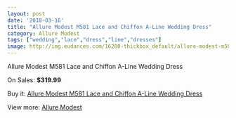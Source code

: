 ```yaml
---
layout: post
date: '2018-03-16'
title: "Allure Modest M581 Lace and Chiffon A-Line Wedding Dress"
category: Allure Modest
tags: ["wedding","lace","dress","line","dresses"]
image: http://img.eudances.com/16280-thickbox_default/allure-modest-m581-lace-and-chiffon-a-line-wedding-dress.jpg
---
```

Allure Modest M581 Lace and Chiffon A-Line Wedding Dress

On Sales: **$319.99**
<a href="https://www.eudances.com/en/allure-modest/4784-allure-modest-m581-lace-and-chiffon-a-line-wedding-dress.html"><amp-img layout="responsive" width="600" height="600" src="//img.eudances.com/16280-thickbox_default/allure-modest-m581-lace-and-chiffon-a-line-wedding-dress.jpg" alt="Allure Modest M581 Lace and Chiffon A-Line Wedding Dress 0" /></a>
<a href="https://www.eudances.com/en/allure-modest/4784-allure-modest-m581-lace-and-chiffon-a-line-wedding-dress.html"><amp-img layout="responsive" width="600" height="600" src="//img.eudances.com/16282-thickbox_default/allure-modest-m581-lace-and-chiffon-a-line-wedding-dress.jpg" alt="Allure Modest M581 Lace and Chiffon A-Line Wedding Dress 1" /></a>
<a href="https://www.eudances.com/en/allure-modest/4784-allure-modest-m581-lace-and-chiffon-a-line-wedding-dress.html"><amp-img layout="responsive" width="600" height="600" src="//img.eudances.com/16281-thickbox_default/allure-modest-m581-lace-and-chiffon-a-line-wedding-dress.jpg" alt="Allure Modest M581 Lace and Chiffon A-Line Wedding Dress 2" /></a>

Buy it: [Allure Modest M581 Lace and Chiffon A-Line Wedding Dress](https://www.eudances.com/en/allure-modest/4784-allure-modest-m581-lace-and-chiffon-a-line-wedding-dress.html "Allure Modest M581 Lace and Chiffon A-Line Wedding Dress")

View more: [Allure Modest](https://www.eudances.com/en/38-allure-modest "Allure Modest")